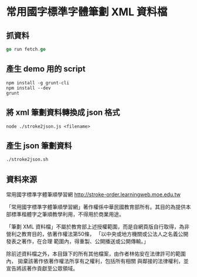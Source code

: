 常用國字標準字體筆劃 XML 資料檔
===============================

## 抓資料

```go
go run fetch.go
```

## 產生 demo 用的 script

```compile
npm install -g grunt-cli
npm install --dev
grunt
```

## 將 xml 筆劃資料轉換成 json 格式

```stroke2json
node ./stroke2json.js <filename>
```

## 產生 json 筆劃資料

```stroke2json.sh
./stroke2json.sh
```

## 資料來源

常用國字標準字體筆順學習網 <http://stroke-order.learningweb.moe.edu.tw>

「常用國字標準字體筆順學習網」著作權係中華民國教育部所有。其目的為提供本部標準楷體字之筆順教學利用，不得用於商業用途。

「筆劃 XML 資料檔」不屬於教育部上述授權範圍，而是自網頁版自行取得，為非營利之教育目的，依著作權法第50條，
「以中央或地方機關或公法人之名義公開發表之著作，在合理 範圍內，得重製、公開播送或公開傳輸。」

除前述資料檔之外，本目錄下的所有其他檔案，由作者林佑安在法律許可的範圍內，
拋棄該著作依著作權法所享有之權利，包括所有相關 與鄰接的法律權利，並宣告將該著作貢獻至公眾領域。



